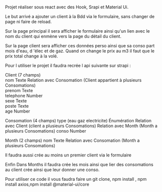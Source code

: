 Projet réaliser sous react avec des Hook, Srapi et  Material Ui.

Le but arrivé a ajouter un client à la Bdd via le formulaire, sans changer de page ni faire de reload.

Sur la page principal il sera afficher le formulaire ainsi qu'un lien avec le nom du client qui enmène vers la page du détail du client.

Sur la page client sera afficher ces données perso ainsi que sa conso part mois d'eau, d 'élec et de gaz.
Quand on change le prix au m3 il faut que le prix total change à la volé.



Pour l utiliser le projet il faudra recrée l api suivante sur strapi :

Client  (7 champs)	
nom Texte 
Relation avec Consomation (Client appartient à plusieurs Consomations)	
prenom Texte 		
telephone Number 	
sexe Texte 		
poste Texte 		
age	Number 


Consomation (4 champs)
type (eau gaz electricite) Énumération
Relation  avec Client (client a plusieurs Consomations)
Relation  avec Month (Month a plusieurs Consomations)
conso Number

Month (2 champs)
nom Texte
Relation  avec Consomation (Month a plusieurs Consomations)


Il faudra aussi crée au moins un premier client via le formulaire

Enfin Dans Months il faudra crée les mois ainsi que lier des consomations au client crée ainsi que leur donner une conso. 

Pour utiliser ce code il vous faudra faire un git clone, npm install , npm install axios,npm install @material-ui/core
